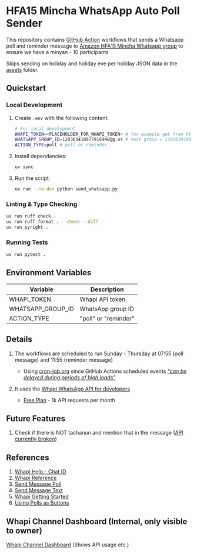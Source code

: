 # HFA15 Mincha WhatsApp Auto Poll Sender

This repository contains [GitHub Action](https://docs.github.com/en/actions) workflows that sends a Whatsapp poll and reminder message to [Amazon HFA15 Mincha Whatsapp group](https://bit.ly/pray-amazon-hfa) to ensure we have a minyan - 10 participants

Skips sending on holiday and holiday eve per holiday JSON data in the [assets](./assets/) folder.

## Quickstart

### Local Development

1. Create `.env` with the following content:
   ```sh
   # For local development
   WHAPI_TOKEN=<PLACEHOLDER_FOR_WHAPI_TOKEN> # for example get from https://panel.whapi.cloud/channels/ROCKET-CZJYC
   WHATSAPP_GROUP_ID=120363418977916948@g.us # test group = 120363418977916948@g.us, prod group = 972549451336-1559741675@g.us
   ACTION_TYPE=poll # poll or reminder
   ```
2. Install dependencies:
   ```sh
   uv sync
   ```
3. Run the script:
   ```sh
   uv run --no-dev python send_whatsapp.py
   ```

### Linting & Type Checking

```sh
uv run ruff check .
uv run ruff format . --check --diff
uv run pyright .
```

### Running Tests

```sh
uv run pytest .
```

## Environment Variables

| Variable          | Description          |
| ----------------- | -------------------- |
| WHAPI_TOKEN       | Whapi API token      |
| WHATSAPP_GROUP_ID | WhatsApp group ID    |
| ACTION_TYPE       | "poll" or "reminder" |

## Details

1. The workflows are scheduled to run Sunday - Thursday at 07:55 (poll message) and 11:55 (reminder message)
   - Using [cron-job.org](https://console.cron-job.org/jobs) since GitHub Actions scheduled events [_"can be delayed during periods of high loads"_](https://docs.github.com/en/actions/writing-workflows/choosing-when-your-workflow-runs/events-that-trigger-workflows#schedule)

2. It uses the [Whapi WhatsApp API for developers](https://whapi.cloud)
   - [Free Plan](https://whapi.cloud/price) - 1k API requests per month

## Future Features

1. Check if there is NOT tachanun and mention that in the message ([API currently broken](https://github.com/yairfax/IsThereTachanunToday/issues/6))

## References

1. [Whapi Help - Chat ID](https://support.whapi.cloud/help-desk/faq/chat-id.-what-is-it-and-how-to-get-it)
2. [Whapi Reference](https://whapi.readme.io/reference)
3. [Send Message Poll](https://whapi.readme.io/reference/sendmessagepoll)
4. [Send Message Text](https://whapi.readme.io/reference/sendmessagetext)
5. [Whapi Getting Started](https://support.whapi.cloud/help-desk/getting-started/getting-started)
6. [Using Polls as Buttons](https://support.whapi.cloud/help-desk/hints/how-to-use-polls-as-buttons)

## Whapi Channel Dashboard (Internal, only visible to owner)

[Whapi Channel Dashboard](https://panel.whapi.cloud/channels/ROCKET-CZJYC) (Shows API usage etc.)
